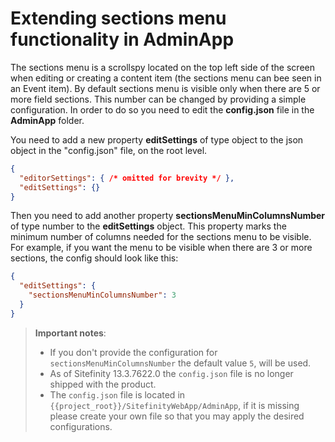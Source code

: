 # Extending sections menu functionality in AdminApp

The sections menu is a scrollspy located on the top left side of the screen when editing or creating a content item (the sections menu can bee seen in an Event item). By default sections menu is visible only when there are 5 or more field sections. This number can be changed by providing a simple configuration. In order to do so you need to edit the **config.json** file in the **AdminApp** folder.

You need to add a new property **editSettings** of type object to the json object in the "config.json" file, on the root level.

```json
{
  "editorSettings": { /* omitted for brevity */ },
  "editSettings": {}
}
```

Then you need to add another property **sectionsMenuMinColumnsNumber** of type number to the **editSettings** object. This property marks the minimum number of columns needed for the sections menu to be visible. For example, if you want the menu to be visible when there are 3 or more sections, the config should look like this:

```json
{
  "editSettings": {
    "sectionsMenuMinColumnsNumber": 3
  }
}
```

> **Important notes**:
> * If you don't provide the configuration for `sectionsMenuMinColumnsNumber` the default value `5`, will be used.
> * As of Sitefinity 13.3.7622.0 the `config.json` file is no longer shipped with the product.
> * The `config.json` file is located in `{{project_root}}/SitefinityWebApp/AdminApp`, if it is missing please create your own file so that you may apply the desired configurations.
